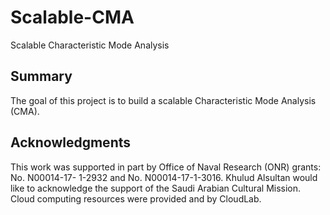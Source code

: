 # Scalable-CMA
Scalable Characteristic Mode Analysis

## Summary

The goal of this project is to build a scalable Characteristic Mode Analysis (CMA).

## Acknowledgments

This work was supported in part by Office of Naval Research (ONR) grants: No. N00014-17- 1-2932 and No. N00014-17-1-3016. Khulud Alsultan would like to acknowledge the support of the Saudi Arabian Cultural Mission. 
Cloud computing resources were provided and by CloudLab.